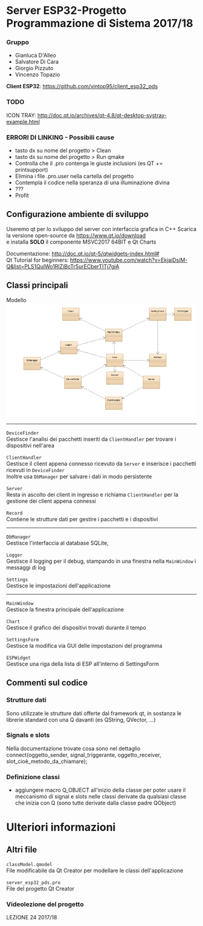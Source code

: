 # Server ESP32-Progetto Programmazione di Sistema 2017/18
### Gruppo
- Gianluca D'Alleo
- Salvatore Di Cara
- Giorgio Pizzuto
- Vincenzo Topazio

**Client ESP32**: https://github.com/vintop95/client_esp32_pds  

### TODO
ICON TRAY: http://doc.qt.io/archives/qt-4.8/qt-desktop-systray-example.html

### ERRORI DI LINKING - Possibili cause
- tasto dx su nome del progetto > Clean
- tasto dx su nome del progetto > Run qmake
- Controlla che il .pro contenga le giuste inclusioni (es QT += printsupport)
- Elimina i file .pro.user nella cartella del progetto
- Contempla il codice nella speranza di una illuminazione divina
- ???
- Profit

## Configurazione ambiente di sviluppo
Useremo qt per lo sviluppo del server con interfaccia grafica in C++
Scarica la versione open-source da https://www.qt.io/download  
e installa **SOLO** il componente MSVC2017 64BIT e Qt Charts

Documentazione: http://doc.qt.io/qt-5/qtwidgets-index.html#  
Qt Tutorial for beginners: https://www.youtube.com/watch?v=EkjaiDsiM-Q&list=PLS1QulWo1RIZiBcTr5urECberTITj7gjA

## Classi principali
Modello  
![aaa](https://github.com/vintop95/server_esp32_pds/blob/master/classModel.PNG)

 -------
```DeviceFinder```  
Gestisce l'analisi dei pacchetti inseriti da ```ClientHandler``` per trovare i dispositivi nell'area

```ClientHandler```  
Gestisce il client appena connesso ricevuto da ```Server``` e inserisce i pacchetti ricevuti in ```DeviceFinder```  
Inoltre usa ```DbManager``` per salvare i dati in modo persistente

```Server```  
Resta in ascolto dei client in ingresso e richiama ```ClientHandler``` per la gestione dei client appena connessi

```Record```  
Contiene le strutture dati per gestire i pacchetti e i dispositivi  

 -------
```DbManager```  
Gestisce l'interfaccia al database SQLite,

```Logger```  
Gestisce il logging per il debug, stampando in una finestra nella ```MainWindow``` i messaggi di log

```Settings```  
Gestisce le impostazioni dell'applicazione  

 -------
```MainWindow```  
Gestisce la finestra principale dell'applicazione

```Chart```  
Gestisce il grafico dei dispositivi trovati durante il tempo

```SettingsForm```  
Gestisce la modifica via GUI delle impostazioni del programma

```ESPWidget```  
Gestisce una riga della lista di ESP all'interno di SettingsForm


## Commenti sul codice

### Strutture dati
Sono utilizzate le strutture dati offerte dal framework qt, in sostanza le librerie standard con una Q davanti (es QString, QVector, ...)

### Signals e slots
Nella documentazione trovate cosa sono nel dettaglio  
connect(oggetto_sender, signal_triggerante,
        oggetto_receiver, slot_cioè_metodo_da_chiamare);

### Definizione classi 
- aggiungere macro Q_OBJECT all'inizio della classe
  per poter usare il meccanismo di signal e slots
  nelle classi derivate da qualsiasi classe che inizia
  con Q (sono tutte derivate dalla classe padre QObject)
  
# Ulteriori informazioni

## Altri file
```classModel.qmodel```  
File modificabile da Qt Creator per modellare le classi dell'applicazione

```server_esp32_pds.pro```  
File del progetto Qt Creator

### Videolezione del progetto
LEZIONE 24 2017/18
